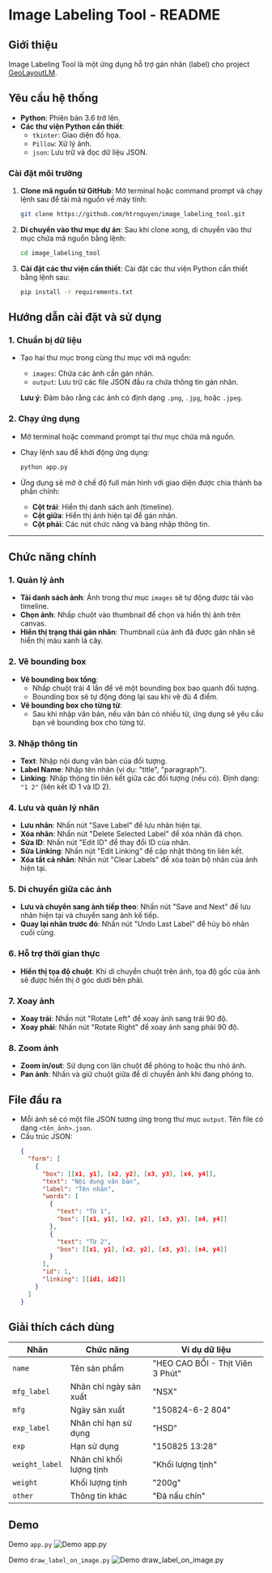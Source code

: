 # Image Labeling Tool - README

## Giới thiệu

Image Labeling Tool là một ứng dụng hỗ trợ gán nhãn (label) cho project [GeoLayoutLM](https://github.com/AlibabaResearch/AdvancedLiterateMachinery/tree/main/DocumentUnderstanding/GeoLayoutLM).

## Yêu cầu hệ thống

-   **Python**: Phiên bản 3.6 trở lên.
-   **Các thư viện Python cần thiết**:
    -   `tkinter`: Giao diện đồ họa.
    -   `Pillow`: Xử lý ảnh.
    -   `json`: Lưu trữ và đọc dữ liệu JSON.

### Cài đặt môi trường

1. **Clone mã nguồn từ GitHub**:
   Mở terminal hoặc command prompt và chạy lệnh sau để tải mã nguồn về máy tính:

    ```bash
    git clone https://github.com/htrnguyen/image_labeling_tool.git
    ```

2. **Di chuyển vào thư mục dự án**:
   Sau khi clone xong, di chuyển vào thư mục chứa mã nguồn bằng lệnh:

    ```bash
    cd image_labeling_tool
    ```

3. **Cài đặt các thư viện cần thiết**:
   Cài đặt các thư viện Python cần thiết bằng lệnh sau:

    ```bash
    pip install -r requirements.txt
    ```

## Hướng dẫn cài đặt và sử dụng

### 1. Chuẩn bị dữ liệu

-   Tạo hai thư mục trong cùng thư mục với mã nguồn:

    -   `images`: Chứa các ảnh cần gán nhãn.
    -   `output`: Lưu trữ các file JSON đầu ra chứa thông tin gán nhãn.

    **Lưu ý**: Đảm bảo rằng các ảnh có định dạng `.png`, `.jpg`, hoặc `.jpeg`.

### 2. Chạy ứng dụng

-   Mở terminal hoặc command prompt tại thư mục chứa mã nguồn.
-   Chạy lệnh sau để khởi động ứng dụng:

    ```bash
    python app.py
    ```

-   Ứng dụng sẽ mở ở chế độ full màn hình với giao diện được chia thành ba phần chính:
    -   **Cột trái**: Hiển thị danh sách ảnh (timeline).
    -   **Cột giữa**: Hiển thị ảnh hiện tại để gán nhãn.
    -   **Cột phải**: Các nút chức năng và bảng nhập thông tin.

---

## Chức năng chính

### 1. Quản lý ảnh

-   **Tải danh sách ảnh**: Ảnh trong thư mục `images` sẽ tự động được tải vào timeline.
-   **Chọn ảnh**: Nhấp chuột vào thumbnail để chọn và hiển thị ảnh trên canvas.
-   **Hiển thị trạng thái gán nhãn**: Thumbnail của ảnh đã được gán nhãn sẽ hiển thị màu xanh lá cây.

### 2. Vẽ bounding box

-   **Vẽ bounding box tổng**:
    -   Nhấp chuột trái 4 lần để vẽ một bounding box bao quanh đối tượng.
    -   Bounding box sẽ tự động đóng lại sau khi vẽ đủ 4 điểm.
-   **Vẽ bounding box cho từng từ**:
    -   Sau khi nhập văn bản, nếu văn bản có nhiều từ, ứng dụng sẽ yêu cầu bạn vẽ bounding box cho từng từ.

### 3. Nhập thông tin

-   **Text**: Nhập nội dung văn bản của đối tượng.
-   **Label Name**: Nhập tên nhãn (ví dụ: "title", "paragraph").
-   **Linking**: Nhập thông tin liên kết giữa các đối tượng (nếu có). Định dạng: `"1 2"` (liên kết ID 1 và ID 2).

### 4. Lưu và quản lý nhãn

-   **Lưu nhãn**: Nhấn nút "Save Label" để lưu nhãn hiện tại.
-   **Xóa nhãn**: Nhấn nút "Delete Selected Label" để xóa nhãn đã chọn.
-   **Sửa ID**: Nhấn nút "Edit ID" để thay đổi ID của nhãn.
-   **Sửa Linking**: Nhấn nút "Edit Linking" để cập nhật thông tin liên kết.
-   **Xóa tất cả nhãn**: Nhấn nút "Clear Labels" để xóa toàn bộ nhãn của ảnh hiện tại.

### 5. Di chuyển giữa các ảnh

-   **Lưu và chuyển sang ảnh tiếp theo**: Nhấn nút "Save and Next" để lưu nhãn hiện tại và chuyển sang ảnh kế tiếp.
-   **Quay lại nhãn trước đó**: Nhấn nút "Undo Last Label" để hủy bỏ nhãn cuối cùng.

### 6. Hỗ trợ thời gian thực

-   **Hiển thị tọa độ chuột**: Khi di chuyển chuột trên ảnh, tọa độ gốc của ảnh sẽ được hiển thị ở góc dưới bên phải.

### 7. Xoay ảnh

-   **Xoay trái**: Nhấn nút "Rotate Left" để xoay ảnh sang trái 90 độ.
-   **Xoay phải**: Nhấn nút "Rotate Right" để xoay ảnh sang phải 90 độ.

### 8. Zoom ảnh

-   **Zoom in/out**: Sử dụng con lăn chuột để phóng to hoặc thu nhỏ ảnh.
-   **Pan ảnh**: Nhấn và giữ chuột giữa để di chuyển ảnh khi đang phóng to.

## File đầu ra

-   Mỗi ảnh sẽ có một file JSON tương ứng trong thư mục `output`. Tên file có dạng `<tên_ảnh>.json`.
-   Cấu trúc JSON:
    ```json
    {
      "form": [
        {
          "box": [[x1, y1], [x2, y2], [x3, y3], [x4, y4]],
          "text": "Nội dung văn bản",
          "label": "Tên nhãn",
          "words": [
            {
              "text": "Từ 1",
              "box": [[x1, y1], [x2, y2], [x3, y3], [x4, y4]]
            },
            {
              "text": "Từ 2",
              "box": [[x1, y1], [x2, y2], [x3, y3], [x4, y4]]
            }
          ],
          "id": 1,
          "linking": [[id1, id2]]
        }
      ]
    }
    ```

## **Giải thích cách dùng**

| **Nhãn**       | **Chức năng**            | **Ví dụ dữ liệu**                |
| -------------- | ------------------------ | -------------------------------- |
| `name`         | Tên sản phẩm             | "HEO CAO BỒI - Thịt Viên 3 Phút" |
| `mfg_label`    | Nhãn chỉ ngày sản xuất   | "NSX"                            |
| `mfg`          | Ngày sản xuất            | "150824-6-2 804"                 |
| `exp_label`    | Nhãn chỉ hạn sử dụng     | "HSD"                            |
| `exp`          | Hạn sử dụng              | "150825 13:28"                   |
| `weight_label` | Nhãn chỉ khối lượng tịnh | "Khối lượng tịnh"                |
| `weight`       | Khối lượng tịnh          | "200g"                           |
| `other`        | Thông tin khác           | "Đã nấu chín"                    |

## Demo

Demo `app.py`
![Demo app.py](assets/demo_app.png)

Demo `draw_label_on_image.py`
![Demo draw_label_on_image.py](assets/demo_draw_label_on_image.png)
